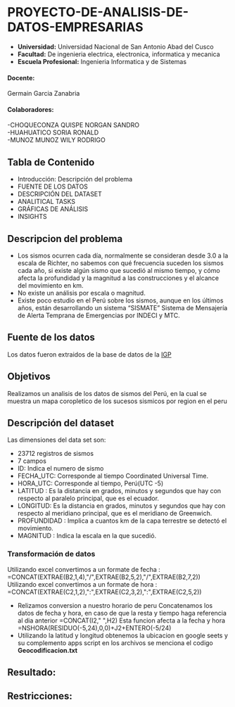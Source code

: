 # PROYECTO-DE-ANALISIS-DE-DATOS-EMPRESARIAS
- **Universidad:** Universidad Nacional de San Antonio Abad del Cusco
- **Facultad:** De ingenieria electrica, electronica, informatica y mecanica
- **Escuela Profesional:** Ingenieria Informatica y de Sistemas
#### Docente:
Germain Garcia Zanabria
#### Colaboradores:
-CHOQUECONZA QUISPE NORGAN SANDRO<br> 
-HUAHUATICO SORIA RONALD<br> 
-MUNOZ MUNOZ WILY RODRIGO<br> 
## Tabla de Contenido
- Introducción: Descripción del problema
- FUENTE DE LOS DATOS
- DESCRIPCIÓN DEL DATASET
- ANALITICAL TASKS
- GRÁFICAS DE ANÁLISIS
- INSIGHTS
## Descripcion del problema
- Los sismos ocurren cada día, normalmente se consideran desde 3.0 a la escala de Richter, no sabemos con qué frecuencia suceden los sismos cada año, si existe algún sismo que sucedió al mismo tiempo, y cómo afecta la profundidad y la magnitud a las construcciones y el alcance del movimiento en km.<br>
- No existe un análisis por escala o magnitud.<br>
- Existe poco estudio en el Perú sobre los sismos, aunque en los últimos años, están desarrollando un sistema “SISMATE” Sistema de Mensajería de Alerta Temprana de Emergencias por  INDECI y MTC.<br>

## Fuente de los datos
Los datos fueron extraidos de la base de datos de la [IGP](https://www.datosabiertos.gob.pe/dataset/catalogo-sismico-1960-2021-igp)
## Objetivos
Realizamos un analisis de los datos de sismos del Perú, en la cual se muestra un mapa coropletico de los sucesos sismicos por region en el peru
## Descripción del dataset
Las dimensiones del data set son:
- 23712 registros de sismos
- 7 campos
- ID: Indica el numero de sismo
- FECHA_UTC: Corresponde al tiempo Coordinated Universal Time. 
- HORA_UTC: Corresponde al tiempo, Perú(UTC -5)
- LATITUD : Es la distancia en grados, minutos y segundos que hay con respecto al paralelo principal, que es el ecuador.
- LONGITUD: Es la distancia en grados, minutos y segundos que hay con respecto al meridiano principal, que es el meridiano de Greenwich.
- PROFUNDIDAD : Implica a cuantos km de la capa terrestre se detectó el movimiento.
- MAGNITUD : Indica la escala en la que sucedió.

### Transformación de datos

Utilizando excel convertimos a un formate de fecha  : =CONCAT(EXTRAE(B2,1,4),"/",EXTRAE(B2,5,2),"/",EXTRAE(B2,7,2)) <br>
Utilizando excel convertimos a un formate de  hora  : =CONCAT(EXTRAE(C2,1,2),":",EXTRAE(C2,3,2),":",EXTRAE(C2,5,2))
- Relizamos conversion a nuestro horario de peru
Concatenamos los datos de fecha y hora, en caso de que la resta y tiempo haga referencia al dia anterior
=CONCAT(I2," ",H2)
Esta funcion afecta a la fecha y hora =NSHORA(RESIDUO(-5,24),0,0)+J2+ENTERO(-5/24)
- Utilizando la latitud y longitud obtenemos la ubicacion  en google seets y su complemento apps script
en los archivos se menciona el codigo <b>Geocodificacion.txt</b>


## Resultado:

## Restricciones:
